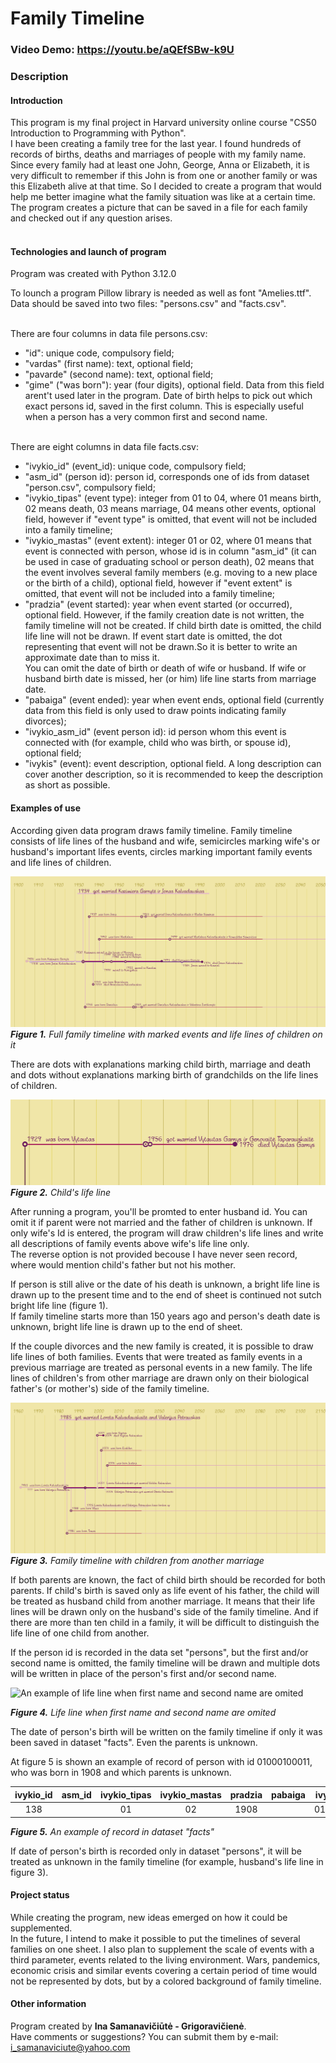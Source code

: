  # Family Timeline
### Video Demo:  <https://youtu.be/aQEfSBw-k9U>
### Description
#### **Introduction**
This program is my final project in Harvard university online course "CS50 Introduction to Programming with Python". <br>
I have been creating a family tree for the last year. I found hundreds of records of births, deaths and marriages of people with my family name. Since every family had at least one John, George, Anna or Elizabeth, it is very difficult to remember if this John is from one or another family or was this Elizabeth alive at that time. So I decided to create a program that would help me better imagine what the family situation was like at a certain time. The program creates a picture that can be saved in a file for each family and checked out if any question arises.
<br></br>

#### **Technologies and launch of program**
Program was created with Python 3.12.0

To lounch a program Pillow library is needed as well as font "Amelies.ttf". <br>
Data should be saved into two files: "persons.csv" and "facts.csv".

<br>
There are four columns in data file persons.csv:

* "id": unique code, compulsory field;
* "vardas" (first name): text, optional field;
* "pavarde" (second name): text, optional field;
* "gime" ("was born"): year (four digits), optional field. Data from this field arent't used later in the program. Date of birth helps to pick out which exact persons id, saved in the first column. This is especially useful when a person has a very common first and second name.

<br>
There are eight columns in data file facts.csv:

* "ivykio_id" (event_id): unique code, compulsory field;
* "asm_id" (person id): person id, corresponds one of ids from dataset "person.csv", compulsory field;
* "ivykio_tipas" (event type): integer from 01 to 04, where 01 means birth, 02 means death, 03 means marriage, 04 means other events, optional field, however if "event type" is omitted, that event will not be included into a family timeline;
* "ivykio_mastas" (event extent): integer 01 or 02, where 01 means that event is connected with person, whose id is in column "asm_id" (it can be used in case of graduating school or person death), 02 means that the event involves several family members (e.g. moving to a new place or the birth of a child), optional field, however if "event extent" is omitted, that event will not be included into a family timeline;
* "pradzia" (event started): year when event started (or occurred), optional field. However, if the family creation date is not written, the family timeline will not be created. If child birth date is omitted, the child life line will not be drawn. If event start date is omitted, the dot representing that event will not be drawn.So it is better to write an approximate date than to miss it. <br>
You can omit the date of birth or death of wife or husband. If wife or husband birth date is missed, her (or him) life line starts from marriage date.
* "pabaiga" (event ended): year when event ends, optional field (currently data from this field is only used to draw points indicating family divorces);
* "ivykio_asm_id" (event person id): id person whom this event is connected with (for example, child who was birth, or spouse id), optional field;
* "ivykis" (event): event description, optional field. A long description can cover another description, so it is recommended to keep the description as short as possible.

#### **Examples of use**

According given data program draws family timeline. Family timeline consists of life lines of the husband and wife, semicircles marking wife's or husband's important lifes events, circles marking important family events and life lines of children.

![An example of full family timeline with marked events and life lines of children on it](example2.png)
***Figure 1.** Full family timeline with marked events and life lines of children on it*

There are dots with explanations marking child birth, marriage and death and dots without explanations marking birth of grandchilds on the life lines of children.

![An example of life line of child](example3.png)
***Figure 2.** Child's life line*

After running a program, you'll be promted to enter husband id. You can omit it if parent were not married and the father of children is unknown.
If only wife's Id is entered, the program will draw children's life lines and write all descriptions of family events above wife's life line only. <br>
The reverse option is not provided becouse I have never seen record, where would mention child's father but not his mother.

If person is still alive or the date of his death is unknown, a bright life line is drawn up to the present time and to the end of sheet is continued not sutch bright life line (figure 1).<br>
If family timeline starts more than 150 years ago and person's death date is unknown, bright life line is drawn up to the end of sheet.

If the couple divorces and the new family is created, it is possible to draw life lines of both families. Events that were treated as family events in a previous marriage are treated as personal events in a new family. The life lines of children's from other marriage are drawn only on their biological father's (or mother's) side of the family timeline.

![An example of family timeline with children from another marriage](example4.png)
***Figure 3.** Family timeline with children from another marriage*

If both parents are known, the fact of child birth should be recorded for both parents. If child's birth is saved only as life event of his father, the child will be treated as husband child from another marriage. It means that their life lines will be drawn only on the husband's side of the family timeline. And if there are more than ten child in a family, it will be difficult to distinguish the life line of one child from another.

If the person id is recorded in the data set "persons", but the first and/or second name is omitted, the family timeline will be drawn and multiple dots will be written in place of the person's first and/or second name.

<img src="/workspaces/45654490/project/example1.png" alt="An example of life line when first name and second name are omited" width="50%"/>

***Figure 4.** Life line when first name and second name are omited*



The date of person's birth will be written on the family timeline if only it was been saved in dataset "facts". Even the parents is unknown.

At figure 5 is shown an example of record of person with id 01000100011, who was born in 1908 and which parents is unknown.

|**ivykio_id**|**asm_id**|**ivykio_tipas**|**ivykio_mastas**|**pradzia**|**pabaiga**|**ivykio_asm_id**|**ivykis**|
|:-----:|:-----:|:-----:|:-----:|:-----:|:-----:|:-----:|:-----|
|138||01|02|1908||01000100011||

***Figure 5.** An example of record in dataset "facts"*

If date of person's birth is recorded only in dataset "persons", it will be treated as unknown in the family timeline (for example, husband's life line in figure 3).



#### **Project status**

While creating the program, new ideas emerged on how it could be supplemented.<br>
In the future, I intend to make it possible to put the timelines of several families on one sheet. I also plan to supplement the scale of events with a third parameter, events related to the living environment. Wars, pandemics, economic crisis and similar events covering a certain period of time would not be represented by dots, but by a colored background of family timeline.

#### **Other information**
Program created by **Ina Samanavičiūtė - Grigoravičienė**.<br>
Have comments or suggestions? You can submit them by e-mail: i_samanaviciute@yahoo.com


